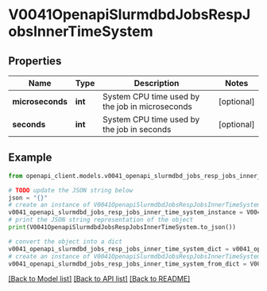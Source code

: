 # V0041OpenapiSlurmdbdJobsRespJobsInnerTimeSystem


## Properties

Name | Type | Description | Notes
------------ | ------------- | ------------- | -------------
**microseconds** | **int** | System CPU time used by the job in microseconds | [optional] 
**seconds** | **int** | System CPU time used by the job in seconds | [optional] 

## Example

```python
from openapi_client.models.v0041_openapi_slurmdbd_jobs_resp_jobs_inner_time_system import V0041OpenapiSlurmdbdJobsRespJobsInnerTimeSystem

# TODO update the JSON string below
json = "{}"
# create an instance of V0041OpenapiSlurmdbdJobsRespJobsInnerTimeSystem from a JSON string
v0041_openapi_slurmdbd_jobs_resp_jobs_inner_time_system_instance = V0041OpenapiSlurmdbdJobsRespJobsInnerTimeSystem.from_json(json)
# print the JSON string representation of the object
print(V0041OpenapiSlurmdbdJobsRespJobsInnerTimeSystem.to_json())

# convert the object into a dict
v0041_openapi_slurmdbd_jobs_resp_jobs_inner_time_system_dict = v0041_openapi_slurmdbd_jobs_resp_jobs_inner_time_system_instance.to_dict()
# create an instance of V0041OpenapiSlurmdbdJobsRespJobsInnerTimeSystem from a dict
v0041_openapi_slurmdbd_jobs_resp_jobs_inner_time_system_from_dict = V0041OpenapiSlurmdbdJobsRespJobsInnerTimeSystem.from_dict(v0041_openapi_slurmdbd_jobs_resp_jobs_inner_time_system_dict)
```
[[Back to Model list]](../README.md#documentation-for-models) [[Back to API list]](../README.md#documentation-for-api-endpoints) [[Back to README]](../README.md)


